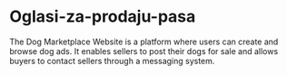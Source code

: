 # Oglasi-za-prodaju-pasa
The Dog Marketplace Website is a platform where users can create and browse dog ads. It enables sellers to post their dogs for sale and allows buyers to contact sellers through a messaging system.
